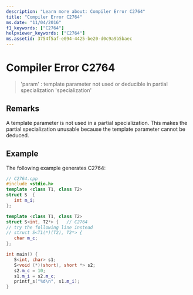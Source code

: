 ```yaml
---
description: "Learn more about: Compiler Error C2764"
title: "Compiler Error C2764"
ms.date: "11/04/2016"
f1_keywords: ["C2764"]
helpviewer_keywords: ["C2764"]
ms.assetid: 3754f5af-e094-4425-be20-d0c9a9b5baec
---
```

# Compiler Error C2764

> 'param' : template parameter not used or deducible in partial specialization 'specialization'

## Remarks

A template parameter is not used in a partial specialization. This makes the partial specialization unusable because the template parameter cannot be deduced.

## Example

The following example generates C2764:

```cpp
// C2764.cpp
#include <stdio.h>
template <class T1, class T2>
struct S  {
   int m_i;
};

template <class T1, class T2>
struct S<int, T2*> {   // C2764
// try the following line instead
// struct S<T1(*)(T2), T2*> {
   char m_c;
};

int main() {
   S<int, char> s1;
   S<void (*)(short), short *> s2;
   s2.m_c = 10;
   s1.m_i = s2.m_c;
   printf_s("%d\n", s1.m_i);
}
```
